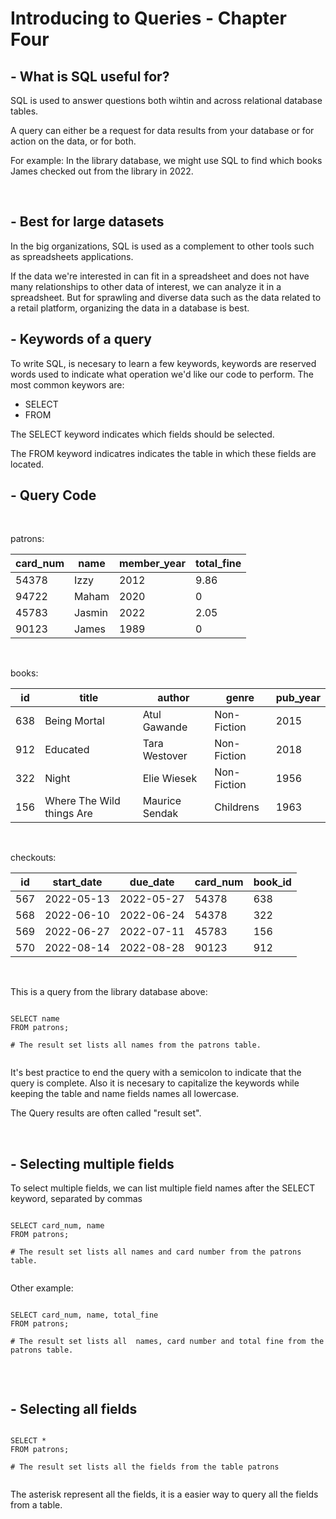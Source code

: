 <h1>Introducing to Queries - Chapter Four</h1>

<h2> - What is SQL useful for? </h2>

SQL is used to answer questions both wihtin and across relational database tables.

A query can either be a request for data results from your database or for action on the data, or for both.

For example: In the library database, we might use SQL to find which books James checked out from the library in 2022.

<br>

<h2> - Best for large datasets  </h2>

In the big organizations, SQL is used as a complement to other tools such as spreadsheets applications.

If the data we're interested in can fit in a spreadsheet and does not have many relationships to other data of interest, we can analyze it in a spreadsheet. But for sprawling and diverse data such as the data related to a retail platform, organizing the data in a database is best.


<h2>- Keywords of a query </h2>

To write SQL, is necesary to learn a few keywords, keywords are reserved words used to indicate what operation we'd like our code to perform. The most common keywors are:

- SELECT
- FROM

The SELECT keyword indicates which fields should be selected.

The FROM keyword indicatres indicates the table in which these fields are located.


<h2>- Query Code</h2>


<br>

patrons: 

| card_num 	| name   	| member_year 	| total_fine 	|
|----------	|--------	|-------------	|------------	|
| 54378    	| Izzy   	| 2012        	| 9.86       	|
| 94722    	| Maham  	| 2020        	| 0          	|
| 45783    	| Jasmin 	| 2022        	| 2.05       	|
| 90123    	| James  	| 1989        	| 0          	|

<br>

books:

| id  	| title                     	| author         	| genre       	| pub_year 	|
|-----	|---------------------------	|----------------	|-------------	|----------	|
| 638 	| Being Mortal              	| Atul Gawande   	| Non-Fiction 	| 2015     	|
| 912 	| Educated                  	| Tara Westover  	| Non-Fiction 	| 2018     	|
| 322 	| Night                     	| Elie Wiesek    	| Non-Fiction 	| 1956     	|
| 156 	| Where The Wild things Are 	| Maurice Sendak 	| Childrens   	| 1963     	|

<br>

checkouts:

| id  	| start_date 	| due_date   	| card_num 	| book_id 	|
|-----	|------------	|------------	|----------	|---------	|
| 567 	| 2022-05-13 	| 2022-05-27 	| 54378    	| 638     	|
| 568 	| 2022-06-10 	| 2022-06-24 	| 54378    	| 322     	|
| 569 	| 2022-06-27 	| 2022-07-11 	| 45783    	| 156     	|
| 570 	| 2022-08-14 	| 2022-08-28 	| 90123    	| 912     	|

<br>
 


This is a query from the library database above:

```

SELECT name
FROM patrons;

# The result set lists all names from the patrons table.


```
It's best practice to end the query with a semicolon to indicate that the query is complete.
Also it is necesary to capitalize the keywords while keeping the table and name fields names all lowercase.

The Query results are often called "result set".

<br>

<h2>- Selecting multiple fields</h2>

To select multiple fields, we can list multiple field names after the SELECT keyword, separated by commas

```

SELECT card_num, name
FROM patrons;

# The result set lists all names and card number from the patrons table.


```

Other example:


```

SELECT card_num, name, total_fine
FROM patrons;

# The result set lists all  names, card number and total fine from the patrons table.


```

<br>

<h2>- Selecting all fields</h2>


```

SELECT *
FROM patrons;

# The result set lists all the fields from the table patrons


```

The asterisk represent all the fields, it is a easier way to query all the fields from a table.